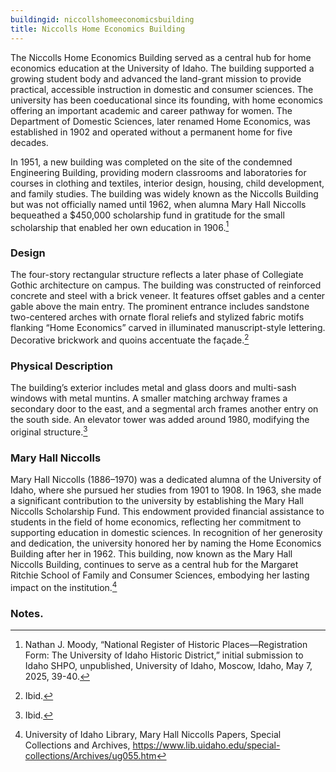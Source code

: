 ```yaml
---
buildingid: niccollshomeeconomicsbuilding
title: Niccolls Home Economics Building
---
```


The Niccolls Home Economics Building served as a central hub for home economics education at the University of Idaho. The building supported a growing student body and advanced the land-grant mission to provide practical, accessible instruction in domestic and consumer sciences. The university has been coeducational since its founding, with home economics offering an important academic and career pathway for women. The Department of Domestic Sciences, later renamed Home Economics, was established in 1902 and operated without a permanent home for five decades. 

In 1951, a new building was completed on the site of the condemned Engineering Building, providing modern classrooms and laboratories for courses in clothing and textiles, interior design, housing, child development, and family studies. The building was widely known as the Niccolls Building but was not officially named until 1962, when alumna Mary Hall Niccolls bequeathed a $450,000 scholarship fund in gratitude for the small scholarship that enabled her own education in 1906.[^1] 

### Design

The four-story rectangular structure reflects a later phase of Collegiate Gothic architecture on campus. The building was constructed of reinforced concrete and steel with a brick veneer. It features offset gables and a center gable above the main entry. The prominent entrance includes sandstone two-centered arches with ornate floral reliefs and stylized fabric motifs flanking “Home Economics” carved in illuminated manuscript-style lettering. Decorative brickwork and quoins accentuate the façade.[^2] 

### Physical Description

The building’s exterior includes metal and glass doors and multi-sash windows with metal muntins. A smaller matching archway frames a secondary door to the east, and a segmental arch frames another entry on the south side. An elevator tower was added around 1980, modifying the original structure.[^3]

### Mary Hall Niccolls
Mary Hall Niccolls (1886–1970) was a dedicated alumna of the University of Idaho, where she pursued her studies from 1901 to 1908. In 1963, she made a significant contribution to the university by establishing the Mary Hall Niccolls Scholarship Fund. This endowment provided financial assistance to students in the field of home economics, reflecting her commitment to supporting education in domestic sciences. In recognition of her generosity and dedication, the university honored her by naming the Home Economics Building after her in 1962. This building, now known as the Mary Hall Niccolls Building, continues to serve as a central hub for the Margaret Ritchie School of Family and Consumer Sciences, embodying her lasting impact on the institution.[^4] 

### Notes. 
[^1]: Nathan J. Moody, “National Register of Historic Places—Registration Form: The University of Idaho Historic District,” initial submission to Idaho SHPO, unpublished, University of Idaho, Moscow, Idaho, May 7, 2025, 39-40. 
[^2]: Ibid. 
[^3]: Ibid. 
[^4]: University of Idaho Library, Mary Hall Niccolls Papers, Special Collections and Archives, https://www.lib.uidaho.edu/special-collections/Archives/ug055.htm